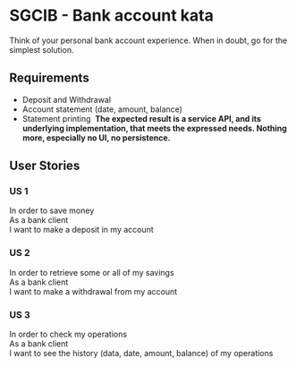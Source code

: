 # SGCIB - Bank account kata
Think of your personal bank account experience. When in doubt, go for the simplest solution.
​
## Requirements
- Deposit and Withdrawal
- Account statement (date, amount, balance)
- Statement printing
​
**The expected result is a service API, and its underlying implementation, that meets the expressed needs.
Nothing more, especially no UI, no persistence.**
​
## User Stories
### US 1
In order to save money  
As a bank client  
I want to make a deposit in my account
​
### US 2 
In order to retrieve some or all of my savings  
As a bank client  
I want to make a withdrawal from my account
​
### US 3
In order to check my operations  
As a bank client  
I want to see the history (data, date, amount, balance) of my operations